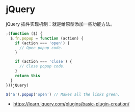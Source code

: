 # jQuery

jQuery 插件实现机制：就是给原型添加一些功能方法。

```js
;(function ($) {
  $.fn.popup = function (action) {
    if (action === 'open') {
      // Open popup code.
    }

    if (action === 'close') {
      // Close popup code.
    }
    return this
  }
})(jQuery)

$('a').popup('open') // Makes all the links green.
```

- https://learn.jquery.com/plugins/basic-plugin-creation/
